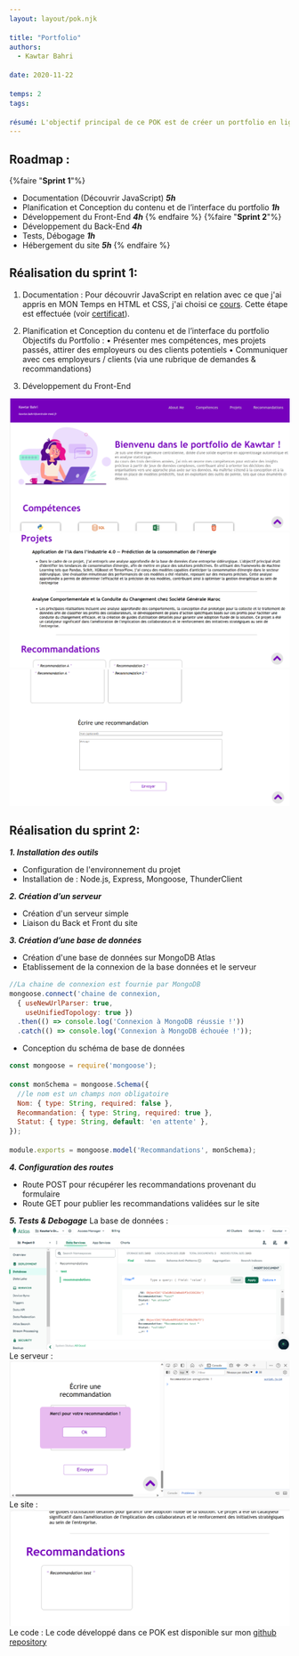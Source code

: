 ```yaml
---
layout: layout/pok.njk

title: "Portfolio"
authors:
  - Kawtar Bahri

date: 2020-11-22

temps: 2
tags:

résumé: L'objectif principal de ce POK est de créer un portfolio en ligne dynamique et interactif qui met en valeur mon profil. Ce portfolio servira comme une plateforme centralisée pour présenter mes compétences, expériences, projets et réalisations, offrant aux visiteurs une l'opportunité de faire une demande ou de laisser une recommandation. 
---
```


## Roadmap : 
{%faire "**Sprint 1**"%}
- Documentation (Découvrir JavaScript) ***5h***
- Planification et Conception du contenu et de l’interface du portfolio ***1h***
- Développement du Front-End ***4h***
{% endfaire %}
{%faire "**Sprint 2**"%}
- Développement du Back-End ***4h*** 
- Tests, Débogage ***1h***
- Hébergement du site ***5h***
{% endfaire %}

## Réalisation du sprint 1:
1.	Documentation : Pour découvrir JavaScript en relation avec ce que j'ai appris en MON Temps en HTML et CSS, j'ai choisi ce [cours](https://www.coursera.org/learn/introduction-to-web-development-with-html-css-javacript). Cette étape est effectuée (voir [certificat](https://www.coursera.org/account/accomplishments/certificate/NRN8SQK7J9QS)).
2.	Planification et Conception du contenu et de l’interface du portfolio 
Objectifs du Portfolio : 
•	Présenter mes compétences, mes projets passés, attirer des employeurs ou des clients potentiels
•	Communiquer avec ces employeurs / clients (via une rubrique de demandes & recommandations) 

3.  Développement du Front-End 
<img src="https://raw.githubusercontent.com/do-it-ecm/promo-2023-2024/main/Kawtar-Bahri/pok/temps-2/1.png">
<img src="https://raw.githubusercontent.com/do-it-ecm/promo-2023-2024/main/Kawtar-Bahri/pok/temps-2/2.png">
<img src="https://raw.githubusercontent.com/do-it-ecm/promo-2023-2024/main/Kawtar-Bahri/pok/temps-2/3.png">

## Réalisation du sprint 2:
***1. Installation des outils***
- Configuration de l'environnement du projet 
- Installation de : Node.js, Express, Mongoose, ThunderClient

***2. Création d’un serveur***
- Création d'un serveur simple 
- Liaison du Back et Front du site

***3. Création d’une base de données***
- Création d'une base de données sur MongoDB Atlas
- Etablissement de la connexion de la base données et le serveur
```js
//La chaine de connexion est fournie par MongoDB
mongoose.connect('chaine de connexion,
  { useNewUrlParser: true,
    useUnifiedTopology: true })
  .then(() => console.log('Connexion à MongoDB réussie !'))
  .catch(() => console.log('Connexion à MongoDB échouée !'));
```
- Conception du schéma de base de données

```js
const mongoose = require('mongoose');

const monSchema = mongoose.Schema({
  //le nom est un champs non obligatoire
  Nom: { type: String, required: false }, 
  Recommandation: { type: String, required: true },  
  Statut: { type: String, default: 'en attente' },
});

module.exports = mongoose.model('Recommandations', monSchema);
```
***4. Configuration des routes***
- Route POST pour récupérer les recommandations provenant du formulaire
- Route GET pour publier les recommandations validées sur le site 

***5. Tests & Debogage***
La base de données :
<img src="https://raw.githubusercontent.com/do-it-ecm/promo-2023-2024/main/Kawtar-Bahri/pok/temps-2/MongoDB.png" >
Le serveur : 
<img src="https://raw.githubusercontent.com/do-it-ecm/promo-2023-2024/main/Kawtar-Bahri/pok/temps-2/server.png" >
Le site :
<img src="https://raw.githubusercontent.com/do-it-ecm/promo-2023-2024/main/Kawtar-Bahri/pok/temps-2/site.png" >
Le code : 
Le code développé dans ce POK est disponible sur mon [github repository ](https://github.com/KawtarBahri/Mon-portfolio/)